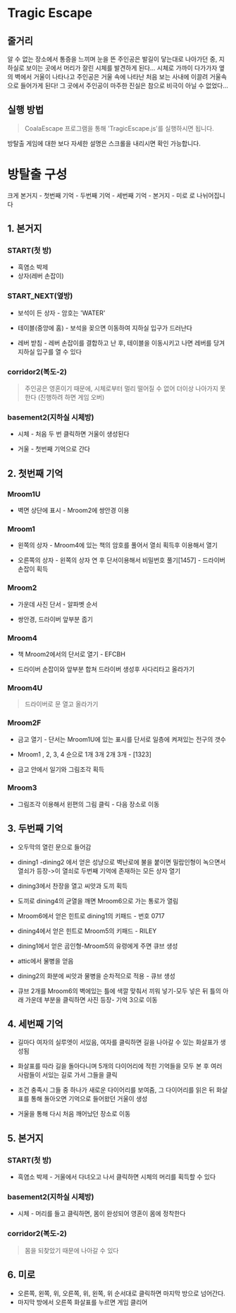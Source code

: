 Tragic Escape 
=============

줄거리
-----
알 수 없는 장소에서 통증을 느끼며 눈을 뜬 주인공은 발길이 닿는대로 나아가던 중, 지하실로 보이는 곳에서 머리가 잘린 시체를 발견하게 된다... 시체로 가까이 다가가자 옆의 벽에서 거울이 나타나고 주인공은 거울 속에 나타난 처음 보는 사내에 이끌려 거울속으로 들어가게 된다! 그 곳에서 주인공이 마주한 진실은 참으로 비극이 아닐 수 없었다...


실행 방법
--------

> CoalaEscape 프로그램을 통해 'TragicEscape.js'를 실행하시면 됩니다. 


방탈출 게임에 대한 보다 자세한 설명은 스크롤을 내리시면 확인 가능합니다.
#
#
#
#
#
#
#
#
#
#
#
#
#
#
#
#
#
#
#
#
#
#
#
#
#
#
#
#

방탈출 구성
==========

크게 본거지 - 첫번째 기억 - 두번째 기억 - 세번째 기억 - 본거지 - 미로 로 나뉘어집니다

## 1. 본거지

### START(첫 방) 

* 흑염소 박제 
* 상자(레버 손잡이)

### START_NEXT(옆방) 

* 보석이 든 상자 - 암호는 'WATER'

* 테이블(중앙에 홈) - 보석을 꽂으면 이동하여 지하실 입구가 드러난다

* 레버 받침 - 레버 손잡이를 결합하고 난 후, 테이블을 이동시키고 나면 레버를 당겨 지하실 입구를 열 수 있다

### corridor2(복도-2)

> 주인공은 영혼이기 때문에, 시체로부터 멀리 떨어질 수 없어 더이상 나아가지 못한다 (진행하려 하면 게임 오버)

### basement2(지하실 시체방)

* 시체 - 처음 두 번 클릭하면 거울이 생성된다

* 거울 - 첫번째 기억으로 간다


## 2. 첫번째 기억

### Mroom1U

* 벽면 상단에 표시 - Mroom2에 쌍안경 이용

### Mroom1 

* 왼쪽의 상자 - Mroom4에 있는 책의 암호를 풀어서 열쇠 획득후 이용해서 열기

* 오른쪽의 상자 - 왼쪽의 상자 연 후 단서이용해서 비밀번호 풀기[1457] - 드라이버 손잡이 획득

### Mroom2

* 가운데 사진 단서 - 알파벳 순서 

* 쌍안경, 드라이버 앞부분 줍기

### Mroom4 

* 책 Mroom2에서의 단서로 열기 - EFCBH

* 드라이버 손잡이와 앞부분 합쳐 드라이버 생성후 사다리타고 올라가기

### Mroom4U

> 드라이버로 문 열고 올라가기 

### Mroom2F 

* 금고 열기 - 단서는 Mroom1U에 있는 표시를 단서로 일층에 켜져있는 전구의 갯수 

* Mroom1 , 2, 3, 4 순으로 1개 3개 2개 3개  - [1323]

* 금고 안에서 일기와 그림조각 획득

### Mroom3 

* 그림조각 이용해서 왼편의 그림 클릭 - 다음 장소로 이동


## 3. 두번째 기억

* 오두막의 열린 문으로 들어감

* dining1 -dining2 에서 얻은 성냥으로 벽난로에 불을 붙이면 밀랍인형이 녹으면서 열쇠가 등장->이 열쇠로 두번째 기억에 존재하는 모든 상자 열기

* dining3에서 찬장을 열고 씨앗과 도끼 획득

* 도끼로 dining4의 균열을 깨면 Mroom6으로 가는 통로가 열림

* Mroom6에서 얻은 힌트로 dining1의 키패드 - 번호 0717

* dining4에서 얻은 힌트로 Mroom5의 키패드 - RILEY

* dining1에서 얻은 곰인형-Mroom5의 유령에게 주면 큐브 생성

* attic에서 물병을 얻음

* dining2의 화분에 씨앗과 물병을 순차적으로 적용 - 큐브 생성

* 큐브 2개를 Mroom6의 벽에있는 틀에 색깔 맞춰서 끼워 넣기-모두 넣은 뒤 틀의 아래 가운데 부분을 클릭하면 사진 등장- 기억 3으로 이동


## 4. 세번째 기억

* 길마다 여자의 실루엣이 서있음, 여자를 클릭하면 길을 나아갈 수 있는 화살표가 생성됨

* 화살표를 따라 길을 돌아다니며 5개의 다이어리에 적힌 기억들을 모두 본 후 여러 사람들이 서있는 길로 가서 그들을 클릭

* 조건 충족시 그들 중 하나가 새로운 다이어리를 보여줌, 그 다이어리를 읽은 뒤 화살표를 통해 돌아오면 기억으로 들어왔던 거울이 생성

* 거울을 통해 다시 처음 깨어났던 장소로 이동

## 5. 본거지

### START(첫 방)

* 흑염소 박제 - 거울에서 다녀오고 나서 클릭하면 시체의 머리를 획득할 수 있다 

### basement2(지하실 시체방)

* 시체 - 머리를 들고 클릭하면, 몸이 완성되어 영혼이 몸에 정착한다

### corridor2(복도-2)

> 몸을 되찾았기 때문에 나아갈 수 있다


## 6. 미로

* 오른쪽, 왼쪽, 위, 오른쪽, 위, 왼쪽, 위 순서대로 클릭하면 마지막 방으로 넘어간다.
* 마지막 방에서 오른쪽 화살표를 누르면 게임 클리어
